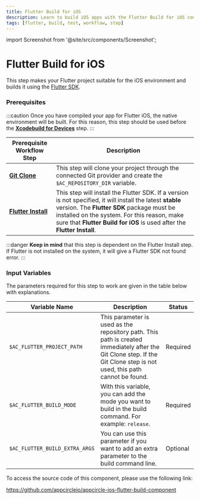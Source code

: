 ```yaml
---
title: Flutter Build for iOS
description: Learn to build iOS apps with the Flutter Build for iOS component. Ensure Flutter Install and Git Clone steps are completed first.
tags: [flutter, build, test, workflow, step]
---
```


import Screenshot from '@site/src/components/Screenshot';

# Flutter Build for iOS

This step makes your Flutter project suitable for the iOS environment and builds it using the [Flutter SDK](https://github.com/flutter/flutter).

### Prerequisites

:::caution
Once you have compiled your app for Flutter iOS, the native environment will be built. For this reason, this step should be used before the [**Xcodebuild for Devices**](https://docs.appcircle.io/workflows/ios-specific-workflow-steps#xcodebuild-for-devices-archive--export) step.
:::

| Prerequisite Workflow Step                                                                                 | Description                                                                                                                                                                                                                                                                         |
| ---------------------------------------------------------------------------------------------------------- | ----------------------------------------------------------------------------------------------------------------------------------------------------------------------------------------------------------------------------------------------------------------------------------- |
| [**Git Clone**](https://docs.appcircle.io/workflows/common-workflow-steps/#git-clone)                      | This step will clone your project through the connected Git provider and create the `$AC_REPOSITORY_DIR` variable.                                                                                                                                                                  |
| [**Flutter Install**](https://docs.appcircle.io/workflows/flutter-specific-workflow-steps#flutter-install) | This step will install the Flutter SDK. If a version is not specified, it will install the latest **stable** version. The **Flutter SDK** package must be installed on the system. For this reason, make sure that **Flutter Build for iOS** is used after the **Flutter Install**. |

<Screenshot url='https://cdn.appcircle.io/docs/assets/BE2854-flutterOrder1.png' />

:::danger
**Keep in mind** that this step is dependent on the Flutter Install step. If Flutter is not installed on the system, it will give a Flutter SDK not found error.
:::

### Input Variables

The parameters required for this step to work are given in the table below with explanations.

<Screenshot url='https://cdn.appcircle.io/docs/assets/BE2854-flutterInput.png' />

| Variable Name                  | Description                                                                                                                                                             | Status   |
| ------------------------------ | ----------------------------------------------------------------------------------------------------------------------------------------------------------------------- | -------- |
| `$AC_FLUTTER_PROJECT_PATH`     | This parameter is used as the repository path. This path is created immediately after the Git Clone step. If the Git Clone step is not used, this path cannot be found. | Required |
| `$AC_FLUTTER_BUILD_MODE`       | With this variable, you can add the mode you want to build in the build command. For example: `release`.                                                                | Required |
| `$AC_FLUTTER_BUILD_EXTRA_ARGS` | You can use this parameter if you want to add an extra parameter to the build command line.                                                                             | Optional |

To access the source code of this component, please use the following link:

https://github.com/appcircleio/appcircle-ios-flutter-build-component
